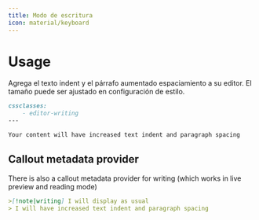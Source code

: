 ```yaml
---
title: Modo de escritura
icon: material/keyboard
---
```


# Usage

Agrega el texto indent y el párrafo aumentado espaciamiento a su editor. El tamaño puede ser
ajustado en configuración de estilo.

```md
cssclasses:
    - editor-writing
---

Your content will have increased text indent and paragraph spacing 
```
<!-- Link to style settings adjustment. -->

## Callout metadata provider

There is also a callout metadata provider for writing (which works in live preview
and reading mode)
```md
>[!note|writing] I will display as usual
> I will have increased text indent and paragraph spacing 
```

